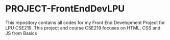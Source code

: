 # PROJECT-FrontEndDevLPU
This repository contains all codes for my Front End Development Project for LPU CSE219. This project and course CSE219 focuses on HTML, CSS and JS from Basics
